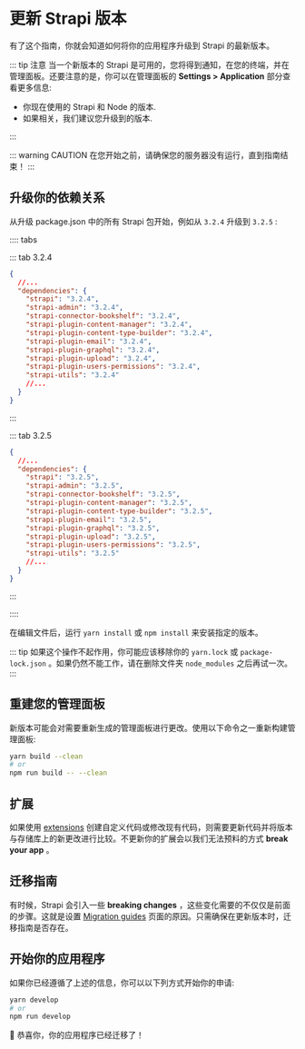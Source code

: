 # 更新 Strapi 版本

有了这个指南，你就会知道如何将你的应用程序升级到 Strapi 的最新版本。

::: tip 注意
当一个新版本的 Strapi 是可用的，您将得到通知，在您的终端，并在管理面板。还要注意的是，你可以在管理面板的 **Settings > Application** 部分查看更多信息:

- 你现在使用的 Strapi 和 Node 的版本.
- 如果相关，我们建议您升级到的版本.

:::

::: warning CAUTION
在您开始之前，请确保您的服务器没有运行，直到指南结束！
:::

## 升级你的依赖关系

从升级 package.json 中的所有 Strapi 包开始，例如从 `3.2.4` 升级到 `3.2.5` :

:::: tabs

::: tab 3.2.4

```json
{
  //...
  "dependencies": {
    "strapi": "3.2.4",
    "strapi-admin": "3.2.4",
    "strapi-connector-bookshelf": "3.2.4",
    "strapi-plugin-content-manager": "3.2.4",
    "strapi-plugin-content-type-builder": "3.2.4",
    "strapi-plugin-email": "3.2.4",
    "strapi-plugin-graphql": "3.2.4",
    "strapi-plugin-upload": "3.2.4",
    "strapi-plugin-users-permissions": "3.2.4",
    "strapi-utils": "3.2.4"
    //...
  }
}
```

:::

::: tab 3.2.5

```json
{
  //...
  "dependencies": {
    "strapi": "3.2.5",
    "strapi-admin": "3.2.5",
    "strapi-connector-bookshelf": "3.2.5",
    "strapi-plugin-content-manager": "3.2.5",
    "strapi-plugin-content-type-builder": "3.2.5",
    "strapi-plugin-email": "3.2.5",
    "strapi-plugin-graphql": "3.2.5",
    "strapi-plugin-upload": "3.2.5",
    "strapi-plugin-users-permissions": "3.2.5",
    "strapi-utils": "3.2.5"
    //...
  }
}
```

:::

::::

在编辑文件后，运行 `yarn install` 或 `npm install` 来安装指定的版本。

::: tip
如果这个操作不起作用，你可能应该移除你的 `yarn.lock` 或 `package-lock.json` 。如果仍然不能工作，请在删除文件夹 `node_modules` 之后再试一次。
:::

## 重建您的管理面板

新版本可能会对需要重新生成的管理面板进行更改。使用以下命令之一重新构建管理面板:

```bash
yarn build --clean
# or
npm run build -- --clean
```

## 扩展

如果使用 [extensions](/developer-docs/latest/development/plugin-customization.md) 创建自定义代码或修改现有代码，则需要更新代码并将版本与存储库上的新更改进行比较。不更新你的扩展会以我们无法预料的方式 **break your app** 。

## 迁移指南

有时候，Strapi 会引入一些 **breaking changes** ，这些变化需要的不仅仅是前面的步骤。这就是设置 [Migration guides](/developer-docs/latest/update-migration-guides/migration-guides.md) 页面的原因。只需确保在更新版本时，迁移指南是否存在。

## 开始你的应用程序

如果你已经遵循了上述的信息，你可以以下列方式开始你的申请:

```bash
yarn develop
# or
npm run develop
```

🎉 恭喜你，你的应用程序已经迁移了！
